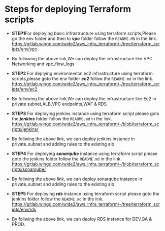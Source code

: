 # Steps for deploying Terraform scripts 
      
- **STEP1**For deploying basic infrastructure using terraform scripts,Please go the env folder and then to ***vpc*** folder follow the `README.MD` in the link.
	  	       https://gitlab.wingd.com/wide2/aws_infra_terraform/-/tree/terraform_scripts/env/vpc
 - By following the above link,We can deploy the infrastructure like VPC Networking and vpc_flow_logs

- **STEP2** For deplying environmental ec2 infrastructure using terraform scripts,please goto the env folder ***ec2*** follow the `README.md` in the link.
	               https://gitlab.wingd.com/wide2/aws_infra_terraform/-/tree/terraform_scripts/env/ec2
- By following the above link,We can deploy the infrastructure like Ec2 in private subnet,ALB,VPC endpoints,WAF & RDS 
- **STEP3** For deploying jenkins instance using terraform script please goto the ***jenkins*** folder follow the `README.md` in the link.
		       https://gitlab.wingd.com/wide2/aws_infra_terraform/-/blob/terraform_scripts/jenkins/
- By follwing the above link, we can deploy jenkins instance in private_subnet and adding rules to the existing alb
- **STEP4** For deploying ***sonarqube*** instance using terraform script please goto the jenkins folder follow the `README.md` in the link.
		                         https://gitlab.wingd.com/wide2/aws_infra_terraform/-/blob/terraform_scripts/sonarqube/
- By follwing the above link, we can deploy sonarqube instance in private_subnet and adding rules to the existing alb
- **STEP5** For deploying ***rds*** instance using terraform script please goto the jenkins folder follow the `README.md` in the link.
                   https://gitlab.wingd.com/wide2/aws_infra_terraform/-/tree/terraform_scripts/env/rds
- By follwing the above link, we can deploy RDS instance for DEV,QA & PROD.
              

					  
